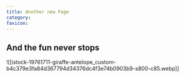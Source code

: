 ```yaml
---
title: Another new Page
category: 
favicon: 
---
```


## And the fun never stops

![[istock-19761711-giraffe-antelope_custom-b4c379e3fa84d367794d34376dc4f3e74b0903b9-s800-c85.webp]]